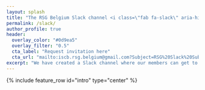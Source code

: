 ```yaml
---
layout: splash
title: "The RSG Belgium Slack channel <i class=\"fab fa-slack\" aria-hidden=\"true\"></i>"
permalink: /slack/
author_profile: true
header:
  overlay_color: "#0d9ea5"
  overlay_filter: "0.5"
  cta_label: "Request invitation here"
  cta_url: "mailto:iscb.rsg.belgium@gmail.com?Subject=RSG%20Slack%20Subscription&Body=I%20would%20like%20to%20join%20the%20RSG%20Belgium%20Slack%20channel%2E"
excerpt: "We have created a Slack channel where our members can get to know each other, discuss RSG events, collaborate and get more involved in our organization.<br><br>Don't be shy and come say hello!<br><br>Just send us an e-mail and we'll send you an invitation to join."
---
```


{% include feature_row id="intro" type="center" %}
